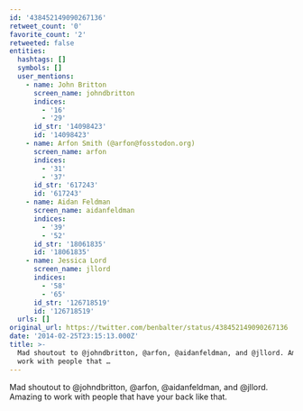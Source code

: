 ```yaml
---
id: '438452149090267136'
retweet_count: '0'
favorite_count: '2'
retweeted: false
entities:
  hashtags: []
  symbols: []
  user_mentions:
    - name: John Britton
      screen_name: johndbritton
      indices:
        - '16'
        - '29'
      id_str: '14098423'
      id: '14098423'
    - name: Arfon Smith (@arfon@fosstodon.org)
      screen_name: arfon
      indices:
        - '31'
        - '37'
      id_str: '617243'
      id: '617243'
    - name: Aidan Feldman
      screen_name: aidanfeldman
      indices:
        - '39'
        - '52'
      id_str: '18061835'
      id: '18061835'
    - name: Jessica Lord
      screen_name: jllord
      indices:
        - '58'
        - '65'
      id_str: '126718519'
      id: '126718519'
  urls: []
original_url: https://twitter.com/benbalter/status/438452149090267136
date: '2014-02-25T23:15:13.000Z'
title: >-
  Mad shoutout to @johndbritton, @arfon, @aidanfeldman, and @jllord. Amazing to
  work with people that …
---
```


Mad shoutout to @johndbritton, @arfon, @aidanfeldman, and @jllord. Amazing to work with people that have your back like that.